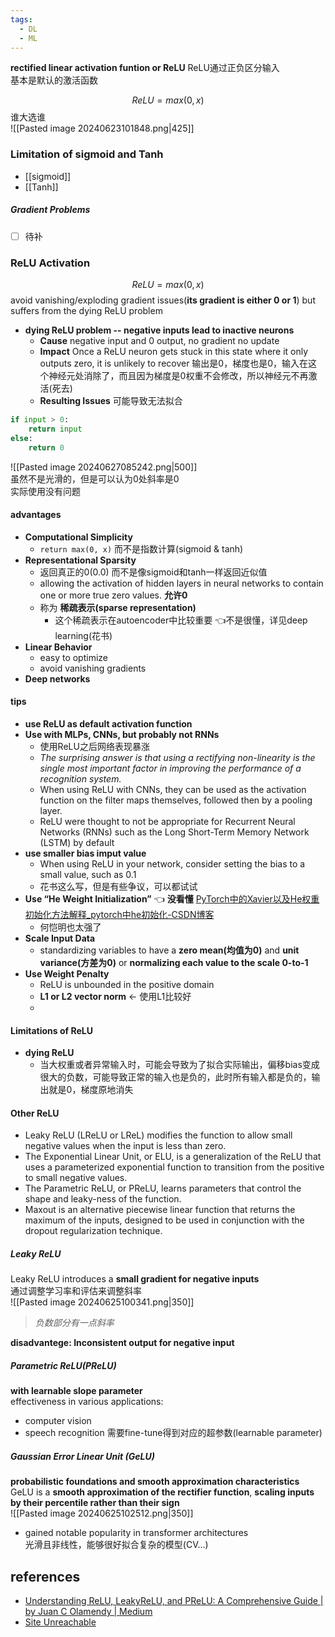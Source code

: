 ```yaml
---
tags:
  - DL
  - ML
---
```


**rectified linear activation funtion or ReLU**    ReLU通过正负区分输入  
基本是默认的激活函数  

$$
ReLU = max(0,x)
$$
谁大选谁  
![[Pasted image 20240623101848.png|425]]


### Limitation of sigmoid and Tanh
- [[sigmoid]]   
- [[Tanh]]
##### Gradient Problems
- [ ] 待补 

### ReLU Activation

$$
ReLU = max(0, x)
$$
avoid vanishing/exploding gradient issues(**its gradient is either 0 or 1**) but suffers from the dying ReLU problem  
- **dying ReLU problem -- negative inputs lead to inactive neurons**
	- **Cause**
	  negative input and 0 output, no gradient no update
	- **Impact**
	  Once a ReLU neuron gets stuck in this state where it only outputs zero, it is unlikely to recover
	  输出是0，梯度也是0，输入在这个神经元处消除了，而且因为梯度是0权重不会修改，所以神经元不再激活(死去)
	- **Resulting Issues**
	  可能导致无法拟合

```python
if input > 0:
	return input
else:
	return 0
```

![[Pasted image 20240627085242.png|500]]  
虽然不是光滑的，但是可以认为0处斜率是0  
实际使用没有问题  
#### advantages
- **Computational Simplicity**
	- `return max(0, x)`  而不是指数计算(sigmoid & tanh)
- **Representational Sparsity**
	- 返回真正的0(0.0) 而不是像sigmoid和tanh一样返回近似值   
	-  allowing the activation of hidden layers in neural networks to contain one or more true zero values.  **允许0**
	- 称为  **稀疏表示(sparse representation)**
		- 这个稀疏表示在autoencoder中比较重要 👈不是很懂，详见deep learning(花书)
- **Linear Behavior**
	- easy to optimize
	- avoid vanishing gradients
- **Deep networks**
#### tips
- **use ReLU as default activation function**
- **Use with MLPs, CNNs, but probably not RNNs**
	- 使用ReLU之后网络表现暴涨
	- _The surprising answer is that using a rectifying non-linearity is the single most important factor in improving the performance of a recognition system._
	- When using ReLU with CNNs, they can be used as the activation function on the filter maps themselves, followed then by a pooling layer.
	- ReLU were thought to not be appropriate for Recurrent Neural Networks (RNNs) such as the Long Short-Term Memory Network (LSTM) by default
- **use smaller bias imput value**
	- When using ReLU in your network, consider setting the bias to a small value, such as 0.1
	- 花书这么写，但是有些争议，可以都试试  
- **Use “He Weight Initialization”** 👈 **没看懂**  [PyTorch中的Xavier以及He权重初始化方法解释\_pytorch中he初始化-CSDN博客](https://blog.csdn.net/weixin_39653948/article/details/107950764)
	- 何恺明也太强了
- **Scale Input Data**
	- standardizing variables to have a **zero mean(均值为0)** and **unit variance(方差为0)** or **normalizing each value to the scale 0-to-1**  
- **Use Weight Penalty**
	- ReLU is unbounded in the positive domain
	- **L1 or L2 vector norm**    <-  使用L1比较好
	- 
#### Limitations of ReLU
- **dying ReLU** 
	- 当大权重或者异常输入时，可能会导致为了拟合实际输出，偏移bias变成很大的负数，可能导致正常的输入也是负的，此时所有输入都是负的，输出就是0，梯度原地消失



#### Other ReLU
- Leaky ReLU (LReLU or LReL) modifies the function to allow small negative values when the input is less than zero.
- The Exponential Linear Unit, or ELU, is a generalization of the ReLU that uses a parameterized exponential function to transition from the positive to small negative values.
- The Parametric ReLU, or PReLU, learns parameters that control the shape and leaky-ness of the function.
- Maxout is an alternative piecewise linear function that returns the maximum of the inputs, designed to be used in conjunction with the dropout regularization technique.

##### Leaky ReLU
Leaky ReLU introduces a **small gradient for negative inputs**  
通过调整学习率和评估来调整斜率    
![[Pasted image 20240625100341.png|350]]
> _负数部分有一点斜率_

**disadvantege:  Inconsistent output for negative input**  
##### Parametric ReLU(PReLU)

**with learnable slope parameter**  
effectiveness in various applications:  
- computer vision
- speech recognition
需要fine-tune得到对应的超参数(learnable parameter)  


##### Gaussian Error Linear Unit (GeLU)
**probabilistic foundations and smooth approximation characteristics**  
GeLU is a **smooth approximation of the rectifier function**, **scaling inputs by their percentile rather than their sign**  
![[Pasted image 20240625102512.png|350]]
- gained notable popularity in transformer architectures  
光滑且非线性，能够很好拟合复杂的模型(CV...)   




## references
- [Understanding ReLU, LeakyReLU, and PReLU: A Comprehensive Guide | by Juan C Olamendy | Medium](https://medium.com/@juanc.olamendy/understanding-relu-leakyrelu-and-prelu-a-comprehensive-guide-20f2775d3d64)
- [Site Unreachable](https://machinelearningmastery.com/rectified-linear-activation-function-for-deep-learning-neural-networks/)
